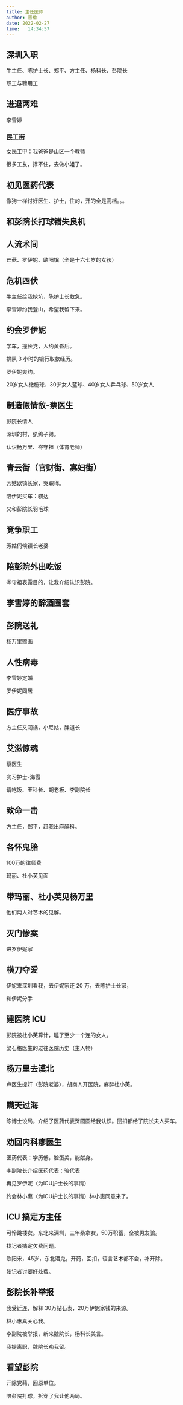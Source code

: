 ```yaml
---
title: 主任医师
author: 晋橹
date: 2022-02-27
time:   14:34:57
---
```


## 深圳入职

牛主任、陈护士长、郑平、方主任、杨科长、彭院长

职工与聘用工

## 进退两难

李雪婷

### 民工街

女民工甲：我爸爸是山区一个教师

很多工友，撑不住，去做小姐了。

## 初见医药代表

像狗一样讨好医生、护士，住的，开的全是高档。。。

## 和彭院长打球错失良机

## 人流术间

芒菇、罗伊妮、欧阳氓（全是十六七岁的女孩）

## 危机四伏

牛主任给我挖坑，陈护士长救急。

李雪婷约我登山，希望我留下来。

## 约会罗伊妮

学车，撞长党，人约黄昏后。

排队 3 小时的银行取款经历。

罗伊妮爽约。

20岁女人橄榄球、30岁女人蓝球、40岁女人乒乓球、50岁女人

## 制造假情敌-蔡医生

彭院长情人

深圳的村，纨绔子弟。

认识杨万里、岑守祖（体育老师）

## 青云街（官财街、寡妇街）

芳姑欧镇长家，哭职称。

陪伊妮买车：骐达

又和彭院长羽毛球

## 竞争职工

芳姑伺候镇长老婆

## 陪彭院外出吃饭

岑守祖表露目的，让我介绍认识彭院。

## 李雪婷的醉酒圈套

## 彭院送礼

杨万里赠画

## 人性病毒

李雪婷定婚

罗伊妮同居

## 医疗事故

方主任又闯祸，小尼姑，胖道长

## 艾滋惊魂

蔡医生

实习护士-海霞

请吃饭、王科长、胡老板、李副院长

## 致命一击

方主任，郑平，赶我出麻醉科。

## 各怀鬼胎

100万的律师费

玛丽、杜小芙见面

## 带玛丽、杜小芙见杨万里

他们两人对艺术的见解。

## 灭门惨案

进罗伊妮家

## 横刀夺爱

伊妮来深圳看我，去伊妮家还 20 万，去陈护士长家，

和伊妮分手

## 建医院 ICU 

彭院被杜小芙算计，睡了至少一个连的女人。

梁石格医生的过往医院历史（主人物）

## 杨万里去漠北

卢医生捉奸（彭院老婆），胡商人开医院，麻醉杜小芙。

## 瞒天过海

陈博士设局，介绍了医药代表贺圆圆给我认识。回扣都给了院长夫人买车。

## 劝回内科瘳医生

医药代表：学历低，脸蛋美，能献身。

李副院长介绍医药代表：骆代表

再见罗伊妮（为ICU护士长的事情）

约会林小惠（为ICU护士长的事情）林小惠同意来了。

## ICU 搞定方主任

可怜跳楼女。东北来深圳，三年桑拿女，50万积蓄，全被男友骗。

找记者搞定欠费问题。

欧阳宋，45岁，东北酒鬼，开药，回扣，语言艺术都不会，补开除。

张记者讨要好处费。

## 彭院长补举报

我受迁连，解释 30万钻石表，20万伊妮家钱的来源。

林小惠真关心我。

李副院被举报，新来魏院长，杨科长美言。

我提离职，魏院长劝我留。

## 看望彭院

开除党藉，回原单位。

陪彭院打球，拆穿了我让他两局。

